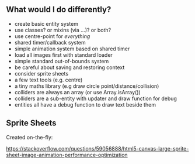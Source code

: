 ## What would I do differently?

- create basic entity system
- use classes? or mixins (via ...)? or both?
- use centre-point for *everything*
- shared timer/callback system
- simple animation system based on shared timer
- load all images first with standard loader
- simple standard out-of-bounds system
- be careful about saving and restoring context
- consider sprite sheets
- a few text tools (e.g. centre)
- a tiny maths library (e.g draw circle point/distance/collision)
- colliders are always an array (or use Array.isArray())
- colliders are a sub-entity with updater and draw function for debug
- entities all have a debug function to draw text beside them



## Sprite Sheets

Created on-the-fly:

https://stackoverflow.com/questions/59056888/html5-canvas-large-sprite-sheet-image-animation-performance-optimization

